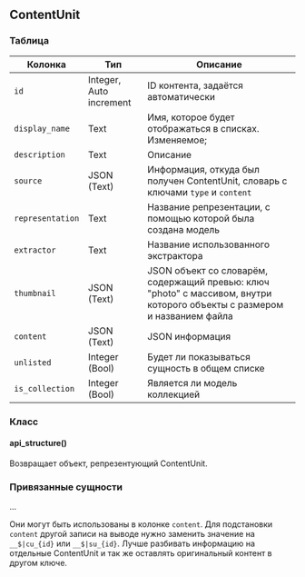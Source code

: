 ## ContentUnit

### Таблица

|Колонка|Тип|Описание|
|--|--|--|
|`id`|Integer, Auto increment|ID контента, задаётся автоматически|
|`display_name`|Text|Имя, которое будет отображаться в списках. Изменяемое;|
|`description`|Text|Описание|
|`source`|JSON (Text)|Информация, откуда был получен ContentUnit, словарь с ключами `type` и `content`|
|`representation`|Text|Название репрезентации, с помощью которой была создана модель|
|`extractor`|Text|Название использованного экстрактора|
|`thumbnail`|JSON (Text)|JSON объект со словарём, содержащий превью: ключ "photo" с массивом, внутри которого объекты с размером и названием файла|
|`content`|JSON (Text)|JSON информация |
|`unlisted`|Integer (Bool)|Будет ли показываться сущность в общем списке|
|`is_collection`|Integer (Bool)|Является ли модель коллекцией|

### Класс

#### api_structure()

Возвращает объект, репрезентующий ContentUnit.

### Привязанные сущности

...

Они могут быть использованы в колонке `content`. Для подстановки `content` другой записи на выводе нужно заменить значение на `__$|cu_{id}` или  `__$|su_{id}`. Лучше разбивать информацию на отдельные ContentUnit и так же оставлять оригинальный контент в другом ключе.
